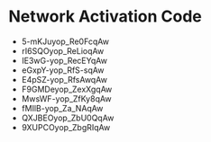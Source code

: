 # Network Activation Code
* 5-mKJuyop_Re0FcqAw
* rI6SQOyop_ReLioqAw
* IE3wG-yop_RecEYqAw
* eGxpY-yop_RfS-sqAw
* E4pSZ-yop_RfsAwqAw
* F9GMDeyop_ZexXgqAw
* MwsWF-yop_ZfKy8qAw
* fMIlB-yop_Za_NAqAw
* QXJBEOyop_ZbU0QqAw
* 9XUPCOyop_ZbgRIqAw